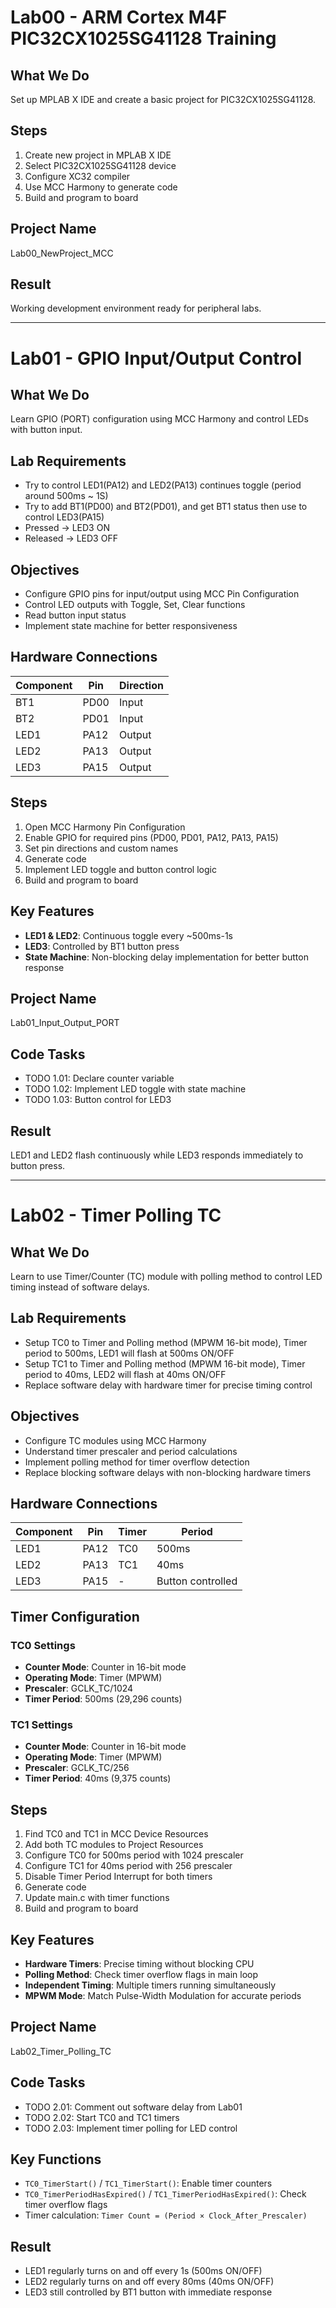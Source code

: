 # Lab00 - ARM Cortex M4F PIC32CX1025SG41128 Training

## What We Do
Set up MPLAB X IDE and create a basic project for PIC32CX1025SG41128.

## Steps
1. Create new project in MPLAB X IDE
2. Select PIC32CX1025SG41128 device
3. Configure XC32 compiler
4. Use MCC Harmony to generate code
5. Build and program to board

## Project Name
Lab00_NewProject_MCC

## Result
Working development environment ready for peripheral labs.

---

# Lab01 - GPIO Input/Output Control

## What We Do
Learn GPIO (PORT) configuration using MCC Harmony and control LEDs with button input.

## Lab Requirements
- Try to control LED1(PA12) and LED2(PA13) continues toggle (period around 500ms ~ 1S)
- Try to add BT1(PD00) and BT2(PD01), and get BT1 status then use to control LED3(PA15)
- Pressed -> LED3 ON
- Released -> LED3 OFF

## Objectives
- Configure GPIO pins for input/output using MCC Pin Configuration
- Control LED outputs with Toggle, Set, Clear functions
- Read button input status
- Implement state machine for better responsiveness

## Hardware Connections
| Component | Pin | Direction |
|-----------|-----|-----------|
| BT1 | PD00 | Input |
| BT2 | PD01 | Input |
| LED1 | PA12 | Output |
| LED2 | PA13 | Output |
| LED3 | PA15 | Output |

## Steps
1. Open MCC Harmony Pin Configuration
2. Enable GPIO for required pins (PD00, PD01, PA12, PA13, PA15)
3. Set pin directions and custom names
4. Generate code
5. Implement LED toggle and button control logic
6. Build and program to board

## Key Features
- **LED1 & LED2**: Continuous toggle every ~500ms-1s
- **LED3**: Controlled by BT1 button press
- **State Machine**: Non-blocking delay implementation for better button response

## Project Name
Lab01_Input_Output_PORT

## Code Tasks
- TODO 1.01: Declare counter variable
- TODO 1.02: Implement LED toggle with state machine
- TODO 1.03: Button control for LED3

## Result
LED1 and LED2 flash continuously while LED3 responds immediately to button press.

---

# Lab02 - Timer Polling TC

## What We Do
Learn to use Timer/Counter (TC) module with polling method to control LED timing instead of software delays.

## Lab Requirements
- Setup TC0 to Timer and Polling method (MPWM 16-bit mode), Timer period to 500ms, LED1 will flash at 500ms ON/OFF
- Setup TC1 to Timer and Polling method (MPWM 16-bit mode), Timer period to 40ms, LED2 will flash at 40ms ON/OFF
- Replace software delay with hardware timer for precise timing control

## Objectives
- Configure TC modules using MCC Harmony
- Understand timer prescaler and period calculations
- Implement polling method for timer overflow detection
- Replace blocking software delays with non-blocking hardware timers

## Hardware Connections
| Component | Pin | Timer | Period |
|-----------|-----|-------|--------|
| LED1 | PA12 | TC0 | 500ms |
| LED2 | PA13 | TC1 | 40ms |
| LED3 | PA15 | - | Button controlled |

## Timer Configuration
### TC0 Settings
- **Counter Mode**: Counter in 16-bit mode
- **Operating Mode**: Timer (MPWM)
- **Prescaler**: GCLK_TC/1024
- **Timer Period**: 500ms (29,296 counts)

### TC1 Settings
- **Counter Mode**: Counter in 16-bit mode  
- **Operating Mode**: Timer (MPWM)
- **Prescaler**: GCLK_TC/256
- **Timer Period**: 40ms (9,375 counts)

## Steps
1. Find TC0 and TC1 in MCC Device Resources
2. Add both TC modules to Project Resources
3. Configure TC0 for 500ms period with 1024 prescaler
4. Configure TC1 for 40ms period with 256 prescaler
5. Disable Timer Period Interrupt for both timers
6. Generate code
7. Update main.c with timer functions
8. Build and program to board

## Key Features
- **Hardware Timers**: Precise timing without blocking CPU
- **Polling Method**: Check timer overflow flags in main loop
- **Independent Timing**: Multiple timers running simultaneously
- **MPWM Mode**: Match Pulse-Width Modulation for accurate periods

## Project Name
Lab02_Timer_Polling_TC

## Code Tasks
- TODO 2.01: Comment out software delay from Lab01
- TODO 2.02: Start TC0 and TC1 timers
- TODO 2.03: Implement timer polling for LED control

## Key Functions
- `TC0_TimerStart()` / `TC1_TimerStart()`: Enable timer counters
- `TC0_TimerPeriodHasExpired()` / `TC1_TimerPeriodHasExpired()`: Check timer overflow flags
- Timer calculation: `Timer Count = (Period × Clock_After_Prescaler)`

## Result
- LED1 regularly turns on and off every 1s (500ms ON/OFF)
- LED2 regularly turns on and off every 80ms (40ms ON/OFF)
- LED3 still controlled by BT1 button with immediate response